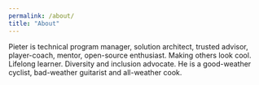 ```yaml
---
permalink: /about/
title: "About"
---
```


Pieter is technical program manager, solution architect, trusted advisor, player-coach, mentor, open-source enthusiast. Making others look cool. Lifelong learner. Diversity and inclusion advocate. He is a good-weather cyclist, bad-weather guitarist and all-weather cook.